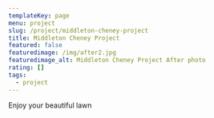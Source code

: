 ```yaml
---
templateKey: page
menu: project
slug: /project/middleton-cheney-project
title: Middleton Cheney Project
featured: false
featuredimage: /img/after2.jpg
featuredimage_alt: Middleton Cheney Project After photo
rating: []
tags:
  - project
---
```

Enjoy your beautiful lawn
